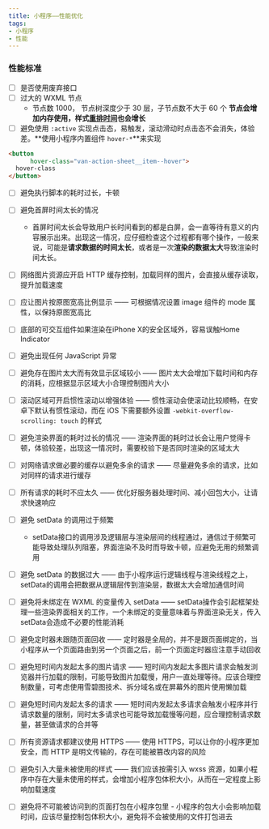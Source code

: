 ```yaml
---
title: 小程序——性能优化
tags:
- 小程序
- 性能
---
```


### 性能标准
- [ ] 是否使用废弃接口
- [ ] 过大的 WXML 节点
    *   节点数 1000， 节点树深度少于 30 层，子节点数不大于 60 个 **节点会增加内存使用，样式<u>重排时间</u>也会增长**
- [ ] 避免使用 `:active` 实现点击态，易触发，滚动滑动时点击态不会消失，体验差。**使用小程序内置组件 `hover-*`**来实现
```html
<button
	  hover-class="van-action-sheet__item--hover">
  hover-class
</button>
```
- [ ] 避免执行脚本的耗时过长，卡顿
- [ ] 避免首屏时间太长的情况
  * 首屏时间太长会导致用户长时间看到的都是白屏，会一直等待有意义的内容展示出来。出现这一情况，应仔细检查这个过程都有哪个操作，一般来说，可能是**请求数据的时间太长**，或者是一次**渲染的数据太大**导致渲染时间太长。
  
- [ ] 网络图片资源应开启 HTTP 缓存控制，加载同样的图片，会直接从缓存读取，提升加载速度
- [ ] 应让图片按原图宽高比例显示 —— 可根据情况设置 image 组件的 mode 属性，以保持原图宽高比
- [ ] 底部的可交互组件如果渲染在iPhone X的安全区域外，容易误触Home Indicator
- [ ] 避免出现任何 JavaScript 异常
- [ ] 避免存在图片太大而有效显示区域较小 —— 图片太大会增加下载时间和内存的消耗，应根据显示区域大小合理控制图片大小
- [ ] 滚动区域可开启惯性滚动以增强体验 —— 惯性滚动会使滚动比较顺畅，在安卓下默认有惯性滚动，而在 iOS 下需要额外设置 `-webkit-overflow-scrolling: touch` 的样式
- [ ] 避免渲染界面的耗时过长的情况 —— 渲染界面的耗时过长会让用户觉得卡顿，体验较差，出现这一情况时，需要校验下是否同时渲染的区域太大
- [ ] 对网络请求做必要的缓存以避免多余的请求 —— 尽量避免多余的请求，比如对同样的请求进行缓存
- [ ] 所有请求的耗时不应太久 —— 优化好服务器处理时间、减小回包大小，让请求快速响应
- [ ] 避免 setData 的调用过于频繁
  * setData接口的调用涉及逻辑层与渲染层间的线程通过，通信过于频繁可能导致处理队列阻塞，界面渲染不及时而导致卡顿，应避免无用的频繁调用
- [ ] 避免 setData 的数据过大 —— 由于小程序运行逻辑线程与渲染线程之上，setData的调用会把数据从逻辑层传到渲染层，数据太大会增加通信时间
- [ ] 避免将未绑定在 WXML 的变量传入 setData —— setData操作会引起框架处理一些渲染界面相关的工作，一个未绑定的变量意味着与界面渲染无关，传入setData会造成不必要的性能消耗
- [ ] 避免定时器未跟随页面回收 —— 定时器是全局的，并不是跟页面绑定的，当小程序从一个页面路由到另一个页面之后，前一个页面定时器应注意手动回收
- [ ] 避免短时间内发起太多的图片请求 —— 短时间内发起太多图片请求会触发浏览器并行加载的限制，可能导致图片加载慢，用户一直处理等待。应该合理控制数量，可考虑使用雪碧图技术、拆分域名或在屏幕外的图片使用懒加载
- [ ] 避免短时间内发起太多的请求 —— 短时间内发起太多请求会触发小程序并行请求数量的限制，同时太多请求也可能导致加载慢等问题，应合理控制请求数量，甚至做请求的合并等
- [ ] 所有资源请求都建议使用 HTTPS —— 使用 HTTPS，可以让你的小程序更加安全，而 HTTP 是明文传输的，存在可能被篡改内容的风险
- [ ] 避免引入大量未被使用的样式 —— 我们应该按需引入 wxss 资源，如果小程序中存在大量未使用的样式，会增加小程序包体积大小，从而在一定程度上影响加载速度
- [ ] 避免将不可能被访问到的页面打包在小程序包里 - 小程序的包大小会影响加载时间，应该尽量控制包体积大小，避免将不会被使用的文件打包进去
